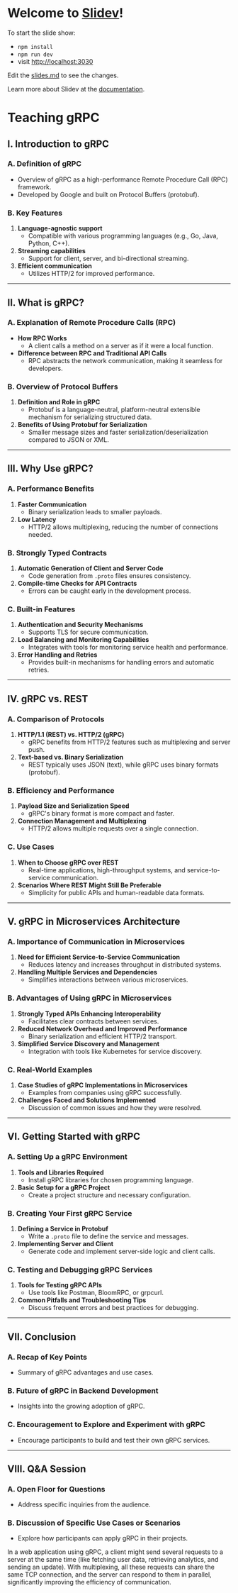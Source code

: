 # Welcome to [Slidev](https://github.com/slidevjs/slidev)!

To start the slide show:

- `npm install`
- `npm run dev`
- visit <http://localhost:3030>

Edit the [slides.md](./slides.md) to see the changes.

Learn more about Slidev at the [documentation](https://sli.dev/).

# Teaching gRPC

## I. Introduction to gRPC

### A. Definition of gRPC

- Overview of gRPC as a high-performance Remote Procedure Call (RPC) framework.
- Developed by Google and built on Protocol Buffers (protobuf).

### B. Key Features

1. **Language-agnostic support**
   - Compatible with various programming languages (e.g., Go, Java, Python, C++).
2. **Streaming capabilities**
   - Support for client, server, and bi-directional streaming.
3. **Efficient communication**
   - Utilizes HTTP/2 for improved performance.

---

## II. What is gRPC?

### A. Explanation of Remote Procedure Calls (RPC)

- **How RPC Works**
  - A client calls a method on a server as if it were a local function.
- **Difference between RPC and Traditional API Calls**
  - RPC abstracts the network communication, making it seamless for developers.

### B. Overview of Protocol Buffers

1. **Definition and Role in gRPC**
   - Protobuf is a language-neutral, platform-neutral extensible mechanism for serializing structured data.
2. **Benefits of Using Protobuf for Serialization**
   - Smaller message sizes and faster serialization/deserialization compared to JSON or XML.

---

## III. Why Use gRPC?

### A. Performance Benefits

1. **Faster Communication**
   - Binary serialization leads to smaller payloads.
2. **Low Latency**
   - HTTP/2 allows multiplexing, reducing the number of connections needed.

### B. Strongly Typed Contracts

1. **Automatic Generation of Client and Server Code**
   - Code generation from `.proto` files ensures consistency.
2. **Compile-time Checks for API Contracts**
   - Errors can be caught early in the development process.

### C. Built-in Features

1. **Authentication and Security Mechanisms**
   - Supports TLS for secure communication.
2. **Load Balancing and Monitoring Capabilities**
   - Integrates with tools for monitoring service health and performance.
3. **Error Handling and Retries**
   - Provides built-in mechanisms for handling errors and automatic retries.

---

## IV. gRPC vs. REST

### A. Comparison of Protocols

1. **HTTP/1.1 (REST) vs. HTTP/2 (gRPC)**
   - gRPC benefits from HTTP/2 features such as multiplexing and server push.
2. **Text-based vs. Binary Serialization**
   - REST typically uses JSON (text), while gRPC uses binary formats (protobuf).

### B. Efficiency and Performance

1. **Payload Size and Serialization Speed**
   - gRPC's binary format is more compact and faster.
2. **Connection Management and Multiplexing**
   - HTTP/2 allows multiple requests over a single connection.

### C. Use Cases

1. **When to Choose gRPC over REST**
   - Real-time applications, high-throughput systems, and service-to-service communication.
2. **Scenarios Where REST Might Still Be Preferable**
   - Simplicity for public APIs and human-readable data formats.

---

## V. gRPC in Microservices Architecture

### A. Importance of Communication in Microservices

1. **Need for Efficient Service-to-Service Communication**
   - Reduces latency and increases throughput in distributed systems.
2. **Handling Multiple Services and Dependencies**
   - Simplifies interactions between various microservices.

### B. Advantages of Using gRPC in Microservices

1. **Strongly Typed APIs Enhancing Interoperability**
   - Facilitates clear contracts between services.
2. **Reduced Network Overhead and Improved Performance**
   - Binary serialization and efficient HTTP/2 transport.
3. **Simplified Service Discovery and Management**
   - Integration with tools like Kubernetes for service discovery.

### C. Real-World Examples

1. **Case Studies of gRPC Implementations in Microservices**
   - Examples from companies using gRPC successfully.
2. **Challenges Faced and Solutions Implemented**
   - Discussion of common issues and how they were resolved.

---

## VI. Getting Started with gRPC

### A. Setting Up a gRPC Environment

1. **Tools and Libraries Required**
   - Install gRPC libraries for chosen programming language.
2. **Basic Setup for a gRPC Project**
   - Create a project structure and necessary configuration.

### B. Creating Your First gRPC Service

1. **Defining a Service in Protobuf**
   - Write a `.proto` file to define the service and messages.
2. **Implementing Server and Client**
   - Generate code and implement server-side logic and client calls.

### C. Testing and Debugging gRPC Services

1. **Tools for Testing gRPC APIs**
   - Use tools like Postman, BloomRPC, or grpcurl.
2. **Common Pitfalls and Troubleshooting Tips**
   - Discuss frequent errors and best practices for debugging.

---

## VII. Conclusion

### A. Recap of Key Points

- Summary of gRPC advantages and use cases.

### B. Future of gRPC in Backend Development

- Insights into the growing adoption of gRPC.

### C. Encouragement to Explore and Experiment with gRPC

- Encourage participants to build and test their own gRPC services.

---

## VIII. Q&A Session

### A. Open Floor for Questions

- Address specific inquiries from the audience.

### B. Discussion of Specific Use Cases or Scenarios

- Explore how participants can apply gRPC in their projects.

In a web application using gRPC, a client might send several requests to a server at the same time (like fetching user data, retrieving analytics, and sending an update). With multiplexing, all these requests can share the same TCP connection, and the server can respond to them in parallel, significantly improving the efficiency of communication.
